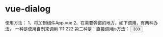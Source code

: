 # vue-dialog
使用方法：
1、将<dialog-view></dialog-view>加到组件App.vue
2、在需要弹窗的地方，如下调用，有两种办法，
一种是使用自制<dialog-link>来调用
<dialog-link class="fo-btn fo-btn-secondary" to="/about" type="alert" html="<span style='color:#ff0000'>test</span>">111</dialog-link>
<dialog-link class="fo-btn fo-btn-secondary" to="/about/test">222</dialog-link>
第二种是：直接调用js方法：
<button class="fo-btn fo-btn-secondary" v-on:click="$alert('<span>1111423423411111</span>')">333</button>
